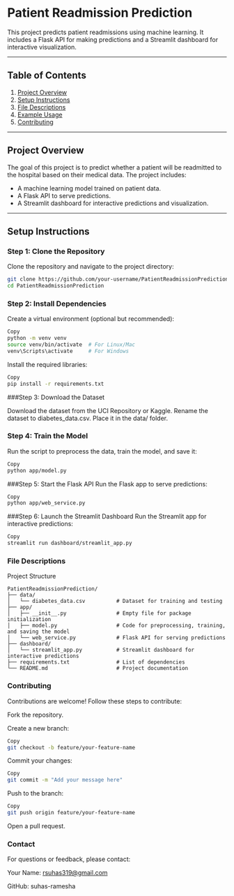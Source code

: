 # Patient Readmission Prediction

This project predicts patient readmissions using machine learning. It includes a Flask API for making predictions and a Streamlit dashboard for interactive visualization.

---

## Table of Contents
1. [Project Overview](#project-overview)
2. [Setup Instructions](#setup-instructions)
3. [File Descriptions](#file-descriptions)
4. [Example Usage](#example-usage)
5. [Contributing](#contributing)

---

## Project Overview

The goal of this project is to predict whether a patient will be readmitted to the hospital based on their medical data. The project includes:
- A machine learning model trained on patient data.
- A Flask API to serve predictions.
- A Streamlit dashboard for interactive predictions and visualization.

---

## Setup Instructions

### Step 1: Clone the Repository
Clone the repository and navigate to the project directory:
```bash
git clone https://github.com/your-username/PatientReadmissionPrediction.git
cd PatientReadmissionPrediction
```
### Step 2: Install Dependencies
Create a virtual environment (optional but recommended):

```bash
Copy
python -m venv venv
source venv/bin/activate  # For Linux/Mac
venv\Scripts\activate     # For Windows
```
Install the required libraries:
```bash
Copy
pip install -r requirements.txt
```
###Step 3: Download the Dataset

Download the dataset from the UCI Repository or Kaggle.
Rename the dataset to diabetes_data.csv.
Place it in the data/ folder.

### Step 4: Train the Model
Run the script to preprocess the data, train the model, and save it:

```bash
Copy
python app/model.py
```
###Step 5: Start the Flask API
Run the Flask app to serve predictions:

```bash
Copy
python app/web_service.py
```
###Step 6: Launch the Streamlit Dashboard
Run the Streamlit app for interactive predictions:

```bash
Copy
streamlit run dashboard/streamlit_app.py
```
### File Descriptions
Project Structure
```Copy
PatientReadmissionPrediction/
├── data/
│   └── diabetes_data.csv          # Dataset for training and testing
├── app/
│   ├── __init__.py                # Empty file for package initialization
│   ├── model.py                   # Code for preprocessing, training, and saving the model
│   └── web_service.py             # Flask API for serving predictions
├── dashboard/
│   └── streamlit_app.py           # Streamlit dashboard for interactive predictions
├── requirements.txt               # List of dependencies
└── README.md                      # Project documentation
```
### Contributing
Contributions are welcome! Follow these steps to contribute:

Fork the repository.

Create a new branch:

```bash
Copy
git checkout -b feature/your-feature-name
```
Commit your changes:
```bash
Copy
git commit -m "Add your message here"
```
Push to the branch:

```bash
Copy
git push origin feature/your-feature-name
```
Open a pull request.
### Contact
For questions or feedback, please contact:

Your Name: rsuhas319@gmail.com

GitHub: suhas-ramesha

